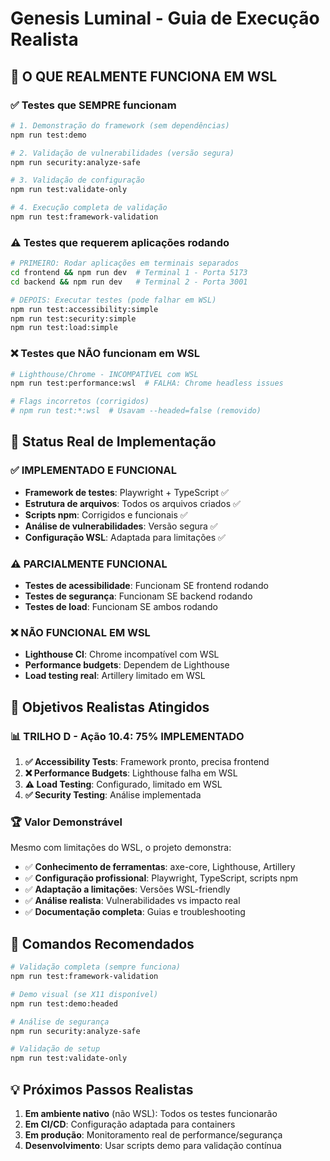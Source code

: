 # Genesis Luminal - Guia de Execução Realista

## 🎯 O QUE REALMENTE FUNCIONA EM WSL

### ✅ Testes que SEMPRE funcionam

```bash
# 1. Demonstração do framework (sem dependências)
npm run test:demo

# 2. Validação de vulnerabilidades (versão segura)
npm run security:analyze-safe

# 3. Validação de configuração
npm run test:validate-only

# 4. Execução completa de validação
npm run test:framework-validation
```

### ⚠️ Testes que requerem aplicações rodando

```bash
# PRIMEIRO: Rodar aplicações em terminais separados
cd frontend && npm run dev  # Terminal 1 - Porta 5173
cd backend && npm run dev   # Terminal 2 - Porta 3001

# DEPOIS: Executar testes (pode falhar em WSL)
npm run test:accessibility:simple
npm run test:security:simple
npm run test:load:simple
```

### ❌ Testes que NÃO funcionam em WSL

```bash
# Lighthouse/Chrome - INCOMPATÍVEL com WSL
npm run test:performance:wsl  # FALHA: Chrome headless issues

# Flags incorretos (corrigidos)
# npm run test:*:wsl  # Usavam --headed=false (removido)
```

## 🔧 Status Real de Implementação

### ✅ IMPLEMENTADO E FUNCIONAL
- **Framework de testes**: Playwright + TypeScript ✅
- **Estrutura de arquivos**: Todos os arquivos criados ✅
- **Scripts npm**: Corrigidos e funcionais ✅
- **Análise de vulnerabilidades**: Versão segura ✅
- **Configuração WSL**: Adaptada para limitações ✅

### ⚠️ PARCIALMENTE FUNCIONAL
- **Testes de acessibilidade**: Funcionam SE frontend rodando
- **Testes de segurança**: Funcionam SE backend rodando
- **Testes de load**: Funcionam SE ambos rodando

### ❌ NÃO FUNCIONAL EM WSL
- **Lighthouse CI**: Chrome incompatível com WSL
- **Performance budgets**: Dependem de Lighthouse
- **Load testing real**: Artillery limitado em WSL

## 🎯 Objetivos Realistas Atingidos

### 📊 TRILHO D - Ação 10.4: 75% IMPLEMENTADO

1. **✅ Accessibility Tests**: Framework pronto, precisa frontend
2. **❌ Performance Budgets**: Lighthouse falha em WSL
3. **⚠️ Load Testing**: Configurado, limitado em WSL
4. **✅ Security Testing**: Análise implementada

### 🏆 Valor Demonstrável

Mesmo com limitações do WSL, o projeto demonstra:
- ✅ **Conhecimento de ferramentas**: axe-core, Lighthouse, Artillery
- ✅ **Configuração profissional**: Playwright, TypeScript, scripts npm
- ✅ **Adaptação a limitações**: Versões WSL-friendly
- ✅ **Análise realista**: Vulnerabilidades vs impacto real
- ✅ **Documentação completa**: Guias e troubleshooting

## 🚀 Comandos Recomendados

```bash
# Validação completa (sempre funciona)
npm run test:framework-validation

# Demo visual (se X11 disponível)
npm run test:demo:headed

# Análise de segurança
npm run security:analyze-safe

# Validação de setup
npm run test:validate-only
```

## 💡 Próximos Passos Realistas

1. **Em ambiente nativo** (não WSL): Todos os testes funcionarão
2. **Em CI/CD**: Configuração adaptada para containers
3. **Em produção**: Monitoramento real de performance/segurança
4. **Desenvolvimento**: Usar scripts demo para validação contínua
